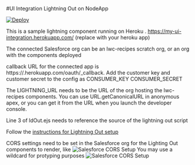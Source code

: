 #UI Integration
Lightning Out on NodeApp 

[![Deploy](https://www.herokucdn.com/deploy/button.svg)](https://heroku.com/deploy)


This is a sample lightning component running on Heroku .
https://my-ui-integration.herokuapp.com/ (replace with your heroku app)

The connected Salesforce org can be an lwc-recipes scratch org, or an org with the components deployed


callback URL for the connected app is https://<yourapp>.herokuapp.com/oauth/_callback.
Add the customer key and customer secret to the config as
CONSUMER_KEY
CONSUMER_SECRET

The LIGHTNING_URL needs to be the URL of the org hosting the lwc-recipes components. You can use URL.getCanonicalURL in anonymous apex, or you can get it from the URL when you launch the developer console. 

Line 3 of ldOut.ejs needs to reference the source of the lightning out script
<script src="https://{yoursalesforcedomain}.lightning.force.com/lightning/lightning.out.js"></script>

Follow the [instructions for Lightning Out setup](https://developer.salesforce.com/docs/atlas.en-us.lightning.meta/lightning/lightning_out_requirements.htm)

CORS settings need to be set in the Salesforce org for the Lighting Out components to render, like
![Salesforce CORS Setup](readmeassets/CORS.png?raw=true "CORS Setup")
You may use a wildcard for protyping purposes
![Salesforce CORS Setup](readmeassets/CORS2.png?raw=true "CORS Setup")
